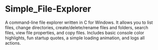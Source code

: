 # Simple_File-Explorer
A command-line file explorer written in C for Windows. It allows you to list files, change directories, create/delete/rename files and folders, search files, view file properties, and copy files. Includes basic console color highlights, fun startup quotes, a simple loading animation, and logs all actions.
